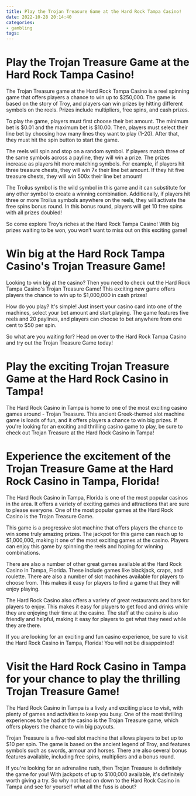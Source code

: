 ```yaml
---
title: Play the Trojan Treasure Game at the Hard Rock Tampa Casino!
date: 2022-10-28 20:14:40
categories:
- gambling
tags:
---
```



#  Play the Trojan Treasure Game at the Hard Rock Tampa Casino!

The Trojan Treasure game at the Hard Rock Tampa Casino is a reel spinning game that offers players a chance to win up to $250,000. The game is based on the story of Troy, and players can win prizes by hitting different symbols on the reels. Prizes include multipliers, free spins, and cash prizes.

To play the game, players must first choose their bet amount. The minimum bet is $0.01 and the maximum bet is $10.00. Then, players must select their line bet by choosing how many lines they want to play (1-20). After that, they must hit the spin button to start the game.

The reels will spin and stop on a random symbol. If players match three of the same symbols across a payline, they will win a prize. The prizes increase as players hit more matching symbols. For example, if players hit three treasure chests, they will win 7x their line bet amount. If they hit five treasure chests, they will win 500x their line bet amount!

The Troilus symbol is the wild symbol in this game and it can substitute for any other symbol to create a winning combination. Additionally, if players hit three or more Troilus symbols anywhere on the reels, they will activate the free spins bonus round. In this bonus round, players will get 10 free spins with all prizes doubled!

So come explore Troy’s riches at the Hard Rock Tampa Casino! With big prizes waiting to be won, you won’t want to miss out on this exciting game!

#  Win big at the Hard Rock Tampa Casino's Trojan Treasure Game!

Looking to win big at the casino? Then you need to check out the Hard Rock Tampa Casino's Trojan Treasure Game! This exciting new game offers players the chance to win up to $1,000,000 in cash prizes!

How do you play? It's simple! Just insert your casino card into one of the machines, select your bet amount and start playing. The game features five reels and 20 paylines, and players can choose to bet anywhere from one cent to $50 per spin.

So what are you waiting for? Head on over to the Hard Rock Tampa Casino and try out the Trojan Treasure Game today!

#  Play the exciting Trojan Treasure Game at the Hard Rock Casino in Tampa!

The Hard Rock Casino in Tampa is home to one of the most exciting casino games around - Trojan Treasure. This ancient Greek-themed slot machine game is loads of fun, and it offers players a chance to win big prizes. If you're looking for an exciting and thrilling casino game to play, be sure to check out Trojan Treasure at the Hard Rock Casino in Tampa!

#  Experience the excitement of the Trojan Treasure Game at the Hard Rock Casino in Tampa, Florida!

The Hard Rock Casino in Tampa, Florida is one of the most popular casinos in the area. It offers a variety of exciting games and attractions that are sure to please everyone. One of the most popular games at the Hard Rock Casino is the Trojan Treasure Game.

This game is a progressive slot machine that offers players the chance to win some truly amazing prizes. The jackpot for this game can reach up to $1,000,000, making it one of the most exciting games at the casino. Players can enjoy this game by spinning the reels and hoping for winning combinations.

There are also a number of other great games available at the Hard Rock Casino in Tampa, Florida. These include games like blackjack, craps, and roulette. There are also a number of slot machines available for players to choose from. This makes it easy for players to find a game that they will enjoy playing.

The Hard Rock Casino also offers a variety of great restaurants and bars for players to enjoy. This makes it easy for players to get food and drinks while they are enjoying their time at the casino. The staff at the casino is also friendly and helpful, making it easy for players to get what they need while they are there.

If you are looking for an exciting and fun casino experience, be sure to visit the Hard Rock Casino in Tampa, Florida! You will not be disappointed!

#  Visit the Hard Rock Casino in Tampa for your chance to play the thrilling Trojan Treasure Game!

The Hard Rock Casino in Tampa is a lively and exciting place to visit, with plenty of games and activities to keep you busy. One of the most thrilling experiences to be had at the casino is the Trojan Treasure game, which offers players the chance to win big payouts.

Trojan Treasure is a five-reel slot machine that allows players to bet up to $10 per spin. The game is based on the ancient legend of Troy, and features symbols such as swords, armour and horses. There are also several bonus features available, including free spins, multipliers and a bonus round.

If you're looking for an adrenaline rush, then Trojan Treasure is definitely the game for you! With jackpots of up to $100,000 available, it's definitely worth giving a try. So why not head on down to the Hard Rock Casino in Tampa and see for yourself what all the fuss is about?